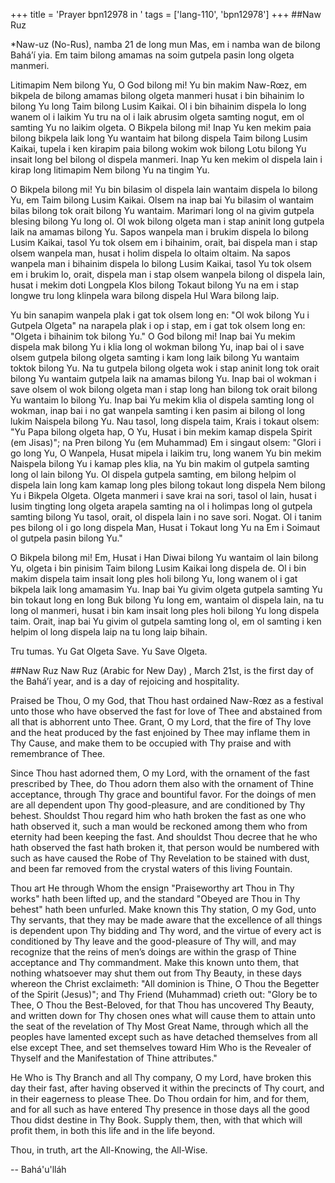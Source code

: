 +++
title = 'Prayer bpn12978 in '
tags = ['lang-110', 'bpn12978']
+++
##Naw Ruz

 
*Naw-uz (No-Rus), namba 21 de long mun Mas, em i namba wan de bilong Bahá’í yia.  Em taim bilong amamas na soim gutpela pasin long olgeta manmeri. 
 
Litimapim Nem bilong Yu, O God bilong mi!  Yu bin makim Naw-Rœz, em bikpela de bilong amamas bilong olgeta manmeri husat i bin bihainim lo bilong Yu long Taim bilong Lusim Kaikai.  Ol i bin bihainim dispela lo long wanem ol i laikim Yu tru na ol i laik abrusim olgeta samting nogut, em ol samting Yu no laikim olgeta. O Bikpela bilong mi!  Inap Yu ken mekim paia bilong bikpela laik long Yu wantaim hat bilong dispela Taim bilong Lusim Kaikai, tupela i ken kirapim paia bilong wokim wok bilong Lotu bilong Yu insait long bel bilong ol dispela manmeri.  Inap Yu ken mekim ol dispela lain i kirap long litimapim Nem bilong Yu na tingim Yu. 
 
O Bikpela bilong mi!  Yu bin bilasim ol dispela lain wantaim dispela lo bilong Yu, em Taim bilong 
Lusim Kaikai.  Olsem na inap bai Yu bilasim ol wantaim bilas bilong tok orait bilong Yu wantaim.  Marimari long ol na givim gutpela blesing bilong Yu long ol.  Ol wok bilong olgeta man i stap aninit long gutpela laik na amamas bilong Yu.  Sapos wanpela man i brukim dispela lo bilong Lusim Kaikai, tasol Yu tok olsem em i bihainim, orait, bai dispela man i stap olsem wanpela man, husat i holim dispela lo oltaim oltaim.  Na sapos wanpela man i bihainim dispela lo bilong Lusim Kaikai, tasol Yu tok olsem em i brukim lo, orait, dispela man i stap olsem wanpela bilong ol dispela lain, husat i mekim doti Longpela Klos bilong Tokaut bilong Yu na em i stap longwe tru long klinpela wara bilong dispela Hul Wara bilong laip. 
 
Yu bin sanapim wanpela plak i gat tok olsem long en:  "Ol wok bilong Yu i Gutpela Olgeta" na narapela plak i op i stap, em i gat tok olsem long en:  "Olgeta i bihainim tok bilong Yu."  O God bilong mi!  Inap bai Yu mekim dispela mak bilong Yu i klia long ol wokman bilong Yu, inap bai ol i save olsem gutpela bilong olgeta samting i kam long laik bilong Yu wantaim toktok bilong Yu.  Na tu gutpela bilong olgeta wok i stap aninit long tok orait bilong Yu wantaim gutpela laik na amamas bilong Yu.  Inap bai ol wokman i save olsem ol wok bilong olgeta man i stap long han bilong tok orait bilong Yu wantaim lo bilong Yu.  Inap bai Yu mekim klia ol dispela samting long ol wokman, inap bai i no gat wanpela samting i ken pasim ai bilong ol long lukim Naispela bilong Yu.  Nau tasol, long dispela taim, Krais i tokaut olsem:  "Yu Papa bilong olgeta hap, O Yu, Husat i bin mekim kamap dispela Spirit (em Jisas)";  na Pren bilong Yu (em Muhammad) Em i singaut olsem:  "Glori i go long Yu, O Wanpela, Husat mipela i laikim tru, long wanem Yu bin mekim Naispela bilong Yu i kamap ples klia, na Yu bin makim ol gutpela samting long ol lain bilong Yu.  Ol dispela gutpela samting, em bilong helpim ol dispela lain long kam kamap long ples bilong tokaut long dispela Nem bilong Yu i Bikpela Olgeta.  Olgeta manmeri i save krai na sori, tasol ol lain, husat i lusim tingting long olgeta arapela samting na ol i holimpas long ol gutpela samting bilong Yu tasol, orait, ol dispela lain i no save sori.  Nogat.  Ol i tanim pes bilong ol i go long dispela Man, Husat i 
Tokaut long Yu na Em i Soimaut ol gutpela pasin bilong Yu." 
 
O Bikpela bilong mi!  Em, Husat i Han Diwai bilong Yu wantaim ol lain bilong Yu, olgeta i bin pinisim Taim bilong Lusim Kaikai long dispela de.  Ol i bin makim dispela taim insait long ples holi bilong Yu, long wanem ol i gat bikpela laik long amamasim Yu.  Inap bai Yu givim olgeta gutpela samting Yu bin tokaut long en long Buk bilong Yu long em, wantaim ol dispela lain, na tu long ol manmeri, husat i bin kam insait long ples holi bilong Yu long dispela taim.  Orait, inap bai Yu givim ol gutpela samting long ol, em ol samting i ken helpim ol long dispela laip na tu long laip bihain. 
 
Tru tumas.  Yu Gat Olgeta Save.  Yu Save Olgeta. 
 
 ##Naw Ruz
Naw Ruz (Arabic for New Day) , March 21st, is the first day of the Bahá’í year, and is a day of rejoicing and hospitality. 
 
Praised be Thou, O my God, that Thou hast ordained Naw-Rœz as a festival unto those who have observed the fast for love of Thee and abstained from all that is abhorrent unto Thee.  Grant, O my Lord, that the fire of Thy love and the heat produced by the fast enjoined by Thee may inflame them in Thy Cause, and make them to be occupied with Thy praise and with remembrance of Thee. 
 
Since Thou hast adorned them, O my Lord, with the ornament of the fast prescribed by Thee, do Thou adorn them also with the ornament of Thine acceptance, through Thy grace and bountiful favor.  For the doings of men are all dependent upon Thy good-pleasure, and are conditioned by Thy behest.  Shouldst Thou regard him who hath broken the fast as one who hath observed it, such a man would be reckoned among them who from eternity had been keeping the fast.  And shouldst Thou decree that he who hath observed the fast hath broken it, that person would be numbered with such as have caused the Robe of Thy Revelation to be stained with dust, and been far removed from the crystal waters of this living Fountain. 
 
Thou art He through Whom the ensign "Praiseworthy art Thou in Thy works" hath been lifted up, and the standard "Obeyed are Thou in Thy behest" hath been unfurled.  Make known this Thy station, O my God, unto Thy servants, that they may be made aware that the excellence of all things is dependent upon Thy bidding and Thy word, and the virtue of every act is conditioned by Thy leave and the good-pleasure of Thy will, and may recognize that the reins of men’s doings are within the grasp of Thine acceptance and Thy commandment. Make this known unto them, that nothing whatsoever may shut them out from Thy Beauty, in these days whereon the Christ exclaimeth:  "All dominion is Thine, O Thou the Begetter of the Spirit (Jesus)"; and Thy Friend (Muhammad) crieth out:  "Glory be to Thee, O Thou the Best-Beloved, for that Thou has uncovered Thy Beauty, and written down for Thy chosen ones what will cause them to attain unto the seat of the revelation of Thy Most Great Name, through which all the peoples have lamented except such as have detached themselves from all else except Thee, and set themselves toward Him Who is the Revealer of Thyself and the Manifestation of Thine attributes." 
 
He Who is Thy Branch and all Thy company, O my Lord, have broken this day their fast, after having observed it within the precincts of Thy court, and in their eagerness to please Thee.  Do Thou ordain for him, and for them, and for all such as have entered Thy presence in those days all the good Thou didst destine in Thy Book.  Supply them, then, with that which will profit them, in both this life and in the life beyond. 
 
Thou, in truth, art the All-Knowing, the All-Wise.

-- Bahá'u'lláh
